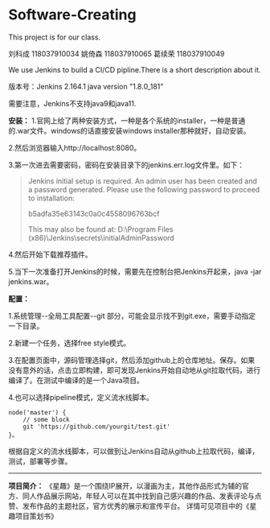﻿# Software-Creating
This project is for our class.

刘科成 118037910034
姚倚森 118037910065
葛续荣 118037910049

We use Jenkins to build a CI/CD pipline.There is a short description about it.

版本号：Jenkins 2.164.1 java version "1.8.0_181"

需要注意，Jenkins不支持java9和java11.

**安装：**
1.官网上给了两种安装方式，一种是各个系统的installer，一种是普通的.war文件。windows的话直接安装windows installer那种就好，自动安装。

2.然后浏览器输入http://localhost:8080。

3.第一次进去需要密码，密码在安装目录下的jenkins.err.log文件里。如下：

> Jenkins initial setup is required. An admin user has been created and
> a password generated. Please use the following password to proceed to
> installation:
> 
> b5adfa35e63143c0a0c4558096763bcf
> 
> This may also be found at: D:\Program Files
> (x86)\Jenkins\secrets\initialAdminPassword

4.然后开始下载推荐插件。

5.当下一次准备打开Jenkins的时候，需要先在控制台把Jenkins开起来，java -jar jenkins.war。


**配置：**

1.系统管理--全局工具配置--git 部分，可能会显示找不到git.exe，需要手动指定一下目录。

2.新建一个任务，选择free style模式。

3.在配置页面中，源码管理选择git，然后添加github上的仓库地址。保存。如果没有意外的话，点击立即构建，即可发现Jenkins开始自动地从git拉取代码，进行编译了。在测试中编译的是一个Java项目。

4.也可以选择pipeline模式，定义流水线脚本。

    node('master') {
        // some block
        git 'https://github.com/yourgit/test.git'
    }。

根据自定义的流水线脚本，可以做到让Jenkins自动从github上拉取代码，编译，测试，部署等步骤。


----------
**项目简介：**
   《星趣》是一个围绕IP展开，以漫画为主，其他作品形式为辅的官方、同人作品展示网站，年轻人可以在其中找到自己感兴趣的作品、发表评论与点赞、发布作品的主题社区，官方优秀的展示和宣传平台。
   详情可见项目中的《星趣项目策划书》

   